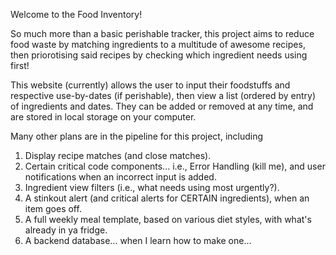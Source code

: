 Welcome to the Food Inventory! 

So much more than a basic perishable tracker, this project aims to reduce food waste by matching ingredients to a multitude of awesome recipes, then priorotising said recipes 
by checking which ingredient needs using first! 

This website (currently) allows the user to input their foodstuffs and respective use-by-dates (if perishable), then view a list (ordered by entry) of ingredients and dates. 
They can be added or removed at any time, and are stored in local storage on your computer.

Many other plans are in the pipeline for this project, including 

1. Display recipe matches (and close matches).
2. Certain critical code components... i.e., Error Handling (kill me), and user notifications when an incorrect input is added.
3. Ingredient view filters (i.e., what needs using most urgently?).
4. A stinkout alert (and critical alerts for CERTAIN ingredients), when an item goes off.
5. A full weekly meal template, based on various diet styles, with what's already in ya fridge.
6. A backend database... when I learn how to make one...
